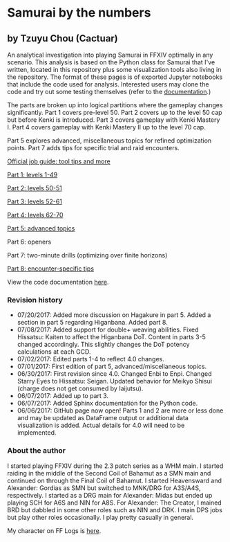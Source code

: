 # Samurai by the numbers
## by Tzuyu Chou (Cactuar)
An analytical investigation into playing Samurai in FFXIV optimally in any scenario. This analysis is based on the Python class for Samurai that I've written, located in this repository plus some visualization tools also living in the repository. The format of these pages is of exported Jupyter notebooks that include the code used for analysis. Interested users may clone the code and try out some testing themselves (refer to the [documentation](https://rconcep.github.io/ffxiv-docs/html/).)

The parts are broken up into logical partitions where the gameplay changes significantly. Part 1 covers pre-level 50. Part 2 covers up to the level 50 cap but before Kenki is introduced. Part 3 covers gameplay with Kenki Mastery I. Part 4 covers gameplay with Kenki Mastery II up to the level 70 cap. 

Part 5 explores advanced, miscellaneous topics for refined optimization points. Part 7 adds tips for specific trial and raid encounters.

[Official job guide: tool tips and more](http://na.finalfantasyxiv.com/jobguide/samurai/)

[Part 1: levels 1-49](sam-part-1/)

[Part 2: levels 50-51](sam-part-2/)

[Part 3: levels 52-61](sam-part-3/)

[Part 4: levels 62-70](sam-part-4/)

[Part 5: advanced topics](sam-part-5/)

Part 6: openers

Part 7: two-minute drills (optimizing over finite horizons)

[Part 8: encounter-specific tips](sam-part-8/)

View the code documentation [here](https://rconcep.github.io/ffxiv-docs/html/).

### Revision history
- 07/20/2017: Added more discussion on Hagakure in part 5. Added a section in part 5 regarding Higanbana. Added part 8.
- 07/08/2017: Added support for double+ weaving abilities. Fixed Hissatsu: Kaiten to affect the Higanbana DoT. Content in parts 3-5 changed accordingly. This slightly changes the DoT potency calculations at each GCD.
- 07/02/2017: Edited parts 1-4 to reflect 4.0 changes.
- 07/01/2017: First edition of part 5, advanced/miscellaneous topics.
- 06/30/2017: First revision since 4.0. Changed Enbi to Enpi. Changed Starry Eyes to Hissatsu: Seigan. Updated behavior for Meikyo Shisui (charge does not get consumed by Iaijutsu).
- 06/07/2017: Added up to part 3.
- 06/07/2017: Added Sphinx documentation for the Python code.
- 06/06/2017: GitHub page now open! Parts 1 and 2 are more or less done and may be updated as DataFrame output or additional data visualization is added. Actual details for 4.0 will need to be implemented.

### About the author
I started playing FFXIV during the 2.3 patch series as a WHM main. I started raiding in the middle of the Second Coil of Bahamut as a SMN main and continued on through the Final Coil of Bahamut. I started Heavensward and Alexander: Gordias as SMN but switched to MNK/DRG for A3S/A4S, respectively. I started as a DRG main for Alexander: Midas but ended up playing SCH for A6S and NIN for A8S. For Alexander: The Creator, I mained BRD but dabbled in some other roles such as NIN and DRK. I main DPS jobs but play other roles occasionally. I play pretty casually in general.

My character on FF Logs is [here](https://www.fflogs.com/rankings/character/2395789/15/).
